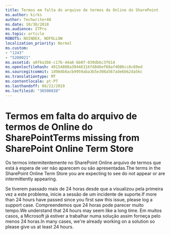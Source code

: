 ```yaml
---
title: Termos em falta do arquivo de termos de Online do SharePoint
ms.author: kirks
author: Techwriter40
ms.date: 10/30/2018
ms.audience: ITPro
ms.topic: article
ROBOTS: NOINDEX, NOFOLLOW
localization_priority: Normal
ms.custom:
- "1243"
- "5200021"
ms.assetid: a0f6a3b6-c17b-44a6-bb0f-039dbbc3f614
ms.openlocfilehash: 49154808a30446316fd8d6ef68af4086cc8c69ed
ms.sourcegitcommit: 1d98db8acb9959aba3b5e308a567ade6b62da56c
ms.translationtype: MT
ms.contentlocale: pt-PT
ms.lasthandoff: 08/22/2019
ms.locfileid: "36500838"
---
```

# <a name="terms-missing-from-sharepoint-online-term-store"></a><span data-ttu-id="48b2c-102">Termos em falta do arquivo de termos de Online do SharePoint</span><span class="sxs-lookup"><span data-stu-id="48b2c-102">Terms missing from SharePoint Online Term Store</span></span>

<span data-ttu-id="48b2c-103">Os termos intermitentemente no SharePoint Online arquivo de termos que está à espera de ver não aparecem ou são apresentadas.</span><span class="sxs-lookup"><span data-stu-id="48b2c-103">The terms in the SharePoint Online Term Store you are expecting to see do not appear or are intermittently appearing.</span></span>
  
<span data-ttu-id="48b2c-104">Se tiverem passado mais de 24 horas desde que a visualizou pela primeira vez a este problema, inicie a sessão de um incidente de suporte.</span><span class="sxs-lookup"><span data-stu-id="48b2c-104">If more than 24 hours have passed since you first saw this issue, please log a support case.</span></span> <span data-ttu-id="48b2c-105">Compreendemos que 24 horas pode parecer muito tempo.</span><span class="sxs-lookup"><span data-stu-id="48b2c-105">We understand that 24 hours may seem like a long time.</span></span> <span data-ttu-id="48b2c-106">Em muitos casos, a Microsoft já estiver a trabalhar numa solução assim forneça pelo menos 24 horas.</span><span class="sxs-lookup"><span data-stu-id="48b2c-106">In many cases, we're already working on a solution so please give us at least 24 hours.</span></span>
  